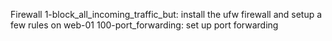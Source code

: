 Firewall
1-block_all_incoming_traffic_but: install the ufw firewall and setup a few rules on web-01
100-port_forwarding: set up port forwarding
